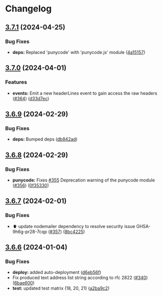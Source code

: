 # Changelog

## [3.7.1](https://github.com/nodemailer/mailparser/compare/v3.7.0...v3.7.1) (2024-04-25)


### Bug Fixes

* **deps:** Replaced 'punycode' with 'punycode.js' module ([4a15157](https://github.com/nodemailer/mailparser/commit/4a15157dc9a815aa0e756d9e6ae0e8631842c447))

## [3.7.0](https://github.com/nodemailer/mailparser/compare/v3.6.9...v3.7.0) (2024-04-01)


### Features

* **events:** Emit a new headerLines event to gain access the raw headers ([#364](https://github.com/nodemailer/mailparser/issues/364)) ([d33d7ec](https://github.com/nodemailer/mailparser/commit/d33d7ec4b8e32a4eb7a9a664cec5fdb545c274af))

## [3.6.9](https://github.com/nodemailer/mailparser/compare/v3.6.8...v3.6.9) (2024-02-29)


### Bug Fixes

* **deps:** Bumped deps ([db842ad](https://github.com/nodemailer/mailparser/commit/db842addd36e2fe94d0c4b466da80719a36f47ac))

## [3.6.8](https://github.com/nodemailer/mailparser/compare/v3.6.7...v3.6.8) (2024-02-29)


### Bug Fixes

* **punycode:** Fixes [#355](https://github.com/nodemailer/mailparser/issues/355) Deprecation warning of the punycode module ([#356](https://github.com/nodemailer/mailparser/issues/356)) ([0f35330](https://github.com/nodemailer/mailparser/commit/0f35330c87d715d38e8c853ae6c2f64d098b971d))

## [3.6.7](https://github.com/nodemailer/mailparser/compare/v3.6.6...v3.6.7) (2024-02-01)


### Bug Fixes

* :arrow_up: update nodemailer dependency to resolve security issue GHSA-9h6g-pr28-7cqp ([#357](https://github.com/nodemailer/mailparser/issues/357)) ([8bc4225](https://github.com/nodemailer/mailparser/commit/8bc42251fca6f538ece599f0a5bebe09b0aeff4f))

## [3.6.6](https://github.com/nodemailer/mailparser/compare/v3.6.5...v3.6.6) (2024-01-04)


### Bug Fixes

* **deploy:** added auto-deployment ([d6eb56f](https://github.com/nodemailer/mailparser/commit/d6eb56fe09fe8b415e5bbf2e53704f6788ca0fee))
* Fix produced text address list string according to rfc 2822 ([#340](https://github.com/nodemailer/mailparser/issues/340)) ([6bae600](https://github.com/nodemailer/mailparser/commit/6bae600a3f4a0452ee7ca43634a11939de7bcc6d))
* **test:** updated test matrix (18, 20, 21) ([a2ba9c2](https://github.com/nodemailer/mailparser/commit/a2ba9c236dcd7f990c9d53a386ffaa5b564181b3))
